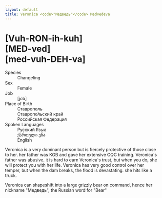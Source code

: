 ```yaml
---
layout: default
title: Veronica <code>"Медведь"</code> Medvedeva
---
```

# [Vuh-RON-ih-kuh]<br>[MED-ved]<br>[med-vuh-DEH-va]
<dl>
<dt>Species</dt>
<dd>Changeling</dd>
<dt>Sex</dt>
<dd>Female</dd>
<dt>Job</dt>
<dd>[job]</dd>
<dt>Place of Birth</dt>
<dd>Ставрополь</dd>
<dd>Ставропо́льский край</dd>
<dd>Российская Федерация</dd>
<dt>Spoken Languages</dt>
<dd>Русский Язык</dd>
<dd>ქართული ენა</dd>
<dd>English</dd>
</dl>

Veronica is a very dominant person but is fiercely protective of those close to her. her father was KGB and gave her extensive CQC training. Veronica's father was abusive. it is hard to earn Veronica's trust, but when you do, she will protect you with her life. Veronica has very good control over her temper, but when the dam breaks, the flood is devastating. she hits like a truck.

Veronica can shapeshift into a large grizzly bear on command, hence her nickname "Медведь", the Russian word for "Bear"
